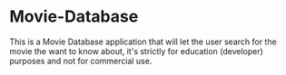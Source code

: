 # Movie-Database
This is a Movie Database application that will let the user search for the movie the want to know about, it's strictly for education (developer) purposes and not for commercial use.
